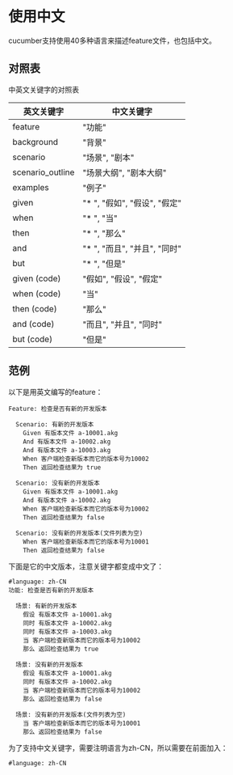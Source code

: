 使用中文
=======

cucumber支持使用40多种语言来描述feature文件，也包括中文。

## 对照表

中英文关键字的对照表

| 英文关键字 | 中文关键字 |
|--------|--------|
| feature          | "功能"                   |
| background       | "背景"                   |
| scenario         | "场景", "剧本"             |
| scenario_outline | "场景大纲", "剧本大纲"         |
| examples         | "例子"                   |
| given            | "* ", "假如", "假设", "假定" |
| when             | "* ", "当"              |
| then             | "* ", "那么"             |
| and              | "* ", "而且", "并且", "同时" |
| but              | "* ", "但是"             |
| given (code)     | "假如", "假设", "假定"       |
| when (code)      | "当"                    |
| then (code)      | "那么"                   |
| and (code)       | "而且", "并且", "同时"       |
| but (code)       | "但是"                   |

## 范例

以下是用英文编写的feature：

    Feature: 检查是否有新的开发版本

      Scenario: 有新的开发版本
        Given 有版本文件 a-10001.akg
        And 有版本文件 a-10002.akg
        And 有版本文件 a-10003.akg
        When 客户端检查新版本而它的版本号为10002
        Then 返回检查结果为 true

      Scenario: 没有新的开发版本
        Given 有版本文件 a-10001.akg
        And 有版本文件 a-10002.akg
        When 客户端检查新版本而它的版本号为10002
        Then 返回检查结果为 false

      Scenario: 没有新的开发版本(文件列表为空)
        When 客户端检查新版本而它的版本号为10001
        Then 返回检查结果为 false

下面是它的中文版本，注意关键字都变成中文了：

    #language: zh-CN
    功能: 检查是否有新的开发版本

      场景: 有新的开发版本
        假设 有版本文件 a-10001.akg
        同时 有版本文件 a-10002.akg
        同时 有版本文件 a-10003.akg
        当 客户端检查新版本而它的版本号为10002
        那么 返回检查结果为 true

      场景: 没有新的开发版本
        假设 有版本文件 a-10001.akg
        同时 有版本文件 a-10002.akg
        当 客户端检查新版本而它的版本号为10002
        那么 返回检查结果为 false

      场景: 没有新的开发版本(文件列表为空)
        当 客户端检查新版本而它的版本号为10001
        那么 返回检查结果为 false

为了支持中文关键字，需要注明语言为zh-CN，所以需要在前面加入：

    #language: zh-CN



